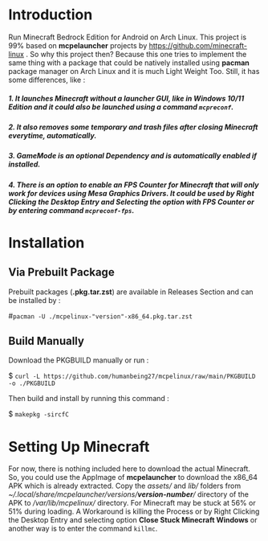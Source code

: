 # Introduction
Run Minecraft Bedrock Edition for Android on Arch Linux. This project is 99% based on **mcpelauncher** projects by https://github.com/minecraft-linux . So why this project then? Because this one tries to implement the same thing with a package that could be natively installed using **pacman**  package manager on Arch Linux and it is much Light Weight Too. Still, it has some differences, like :
##### 1. It launches Minecraft without a launcher GUI, like in Windows 10/11 Edition and it could also be launched using a command ``mcpreconf``.
##### 2. It also removes some temporary and trash files after closing Minecraft everytime, automatically.
##### 3. GameMode is an optional Dependency and is automatically enabled if installed. 
##### 4. There is an option to enable an FPS Counter for Minecraft that will only work for devices using **Mesa Graphics Drivers**. It could be used by Right Clicking the Desktop Entry and Selecting the option with FPS Counter or by entering command ``mcpreconf-fps``.
# Installation
## Via Prebuilt Package
Prebuilt packages (**.pkg.tar.zst**) are available in Releases Section and can be installed by :

#`` pacman -U ./mcpelinux-"version"-x86_64.pkg.tar.zst ``
## Build Manually
Download the PKGBUILD manually or run :

$ `` curl -L https://github.com/humanbeing27/mcpelinux/raw/main/PKGBUILD -o ./PKGBUILD ``

Then build and install by running this command :

$ `` makepkg -sircfC ``
# Setting Up Minecraft
For now, there is nothing included here to download the actual Minecraft. So, you could use the AppImage of **mcpelauncher** to download the x86_64 APK which is already extracted. Copy the *assets/* and *lib/* folders from *~/.local/share/mcpelauncher/versions/**version-number**/* directory of the APK to */var/lib/mcpelinux/* directory. For Minecraft may be stuck at 56% or 51% during loading. A Workaround is killing the Process or by Right Clicking the Desktop Entry and selecting option **Close Stuck Minecraft Windows** or another way is to enter the command ``killmc``.
